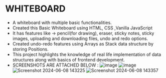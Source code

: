 # WHITEBOARD
* A whiteboard with multiple basic functionalities. 
* Created this Basic Whiteboard using HTML, CSS ,Vanilla JavaScript
* It has features like -> pencil(for drawing), eraser, sticky notes, sticky images, uploading and downloading files, undo and redo options.
* Created undo-redo features using Arrays as Stack data structure by storing Positions.
* This project highlights the knowledge of real life implementation of data structures along with basics of frontend development.
* SCREENSHOTS ARE ATTACHED BELOW :
 ![image](https://github.com/Jigishadas13/WHITEBOARD/assets/172103605/bc5fa97d-a985-425b-ac56-2f16f7bf2414)
 ![image](https://github.com/Jigishadas13/WHITEBOARD/assets/172103605/d927a631-2771-490f-aafa-78bdc4deb7e2)
 ![Screenshot 2024-06-08 143225](https://github.com/Jigishadas13/WHITEBOARD/assets/172103605/be7635d0-0ff8-420e-bf22-c573c58fe06a)
 ![Screenshot 2024-06-08 143357](https://github.com/Jigishadas13/WHITEBOARD/assets/172103605/3c63f4db-9d2b-4891-b850-e416415e9e41)





  

